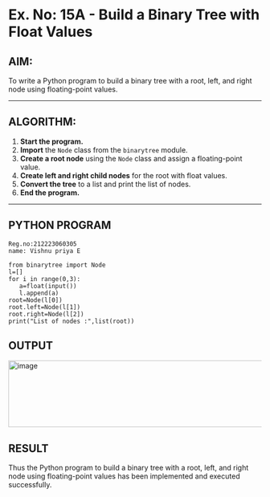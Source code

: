 # Ex. No: 15A - Build a Binary Tree with Float Values

## AIM:
To write a Python program to build a binary tree with a root, left, and right node using floating-point values.

---

## ALGORITHM:

1. **Start the program.**
2. **Import** the `Node` class from the `binarytree` module.
3. **Create a root node** using the `Node` class and assign a floating-point value.
4. **Create left and right child nodes** for the root with float values.
5. **Convert the tree** to a list and print the list of nodes.
6. **End the program.**

---

## PYTHON PROGRAM

```
Reg.no:212223060305
name: Vishnu priya E

from binarytree import Node
l=[]
for i in range(0,3):
   a=float(input())
   l.append(a)
root=Node(l[0])
root.left=Node(l[1])
root.right=Node(l[2])
print("List of nodes :",list(root))
```

## OUTPUT

<img width="731" height="133" alt="image" src="https://github.com/user-attachments/assets/3e9ce1f6-2eaf-437e-aca3-134f1336731d" />

## RESULT
Thus the Python program to build a binary tree with a root, left, and right node using floating-point values has been implemented and executed successfully.
